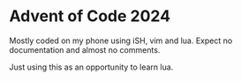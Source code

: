 # Advent of Code 2024

Mostly coded on my phone using iSH, vim and lua. Expect no documentation and almost no comments.

Just using this as an opportunity to learn lua.
